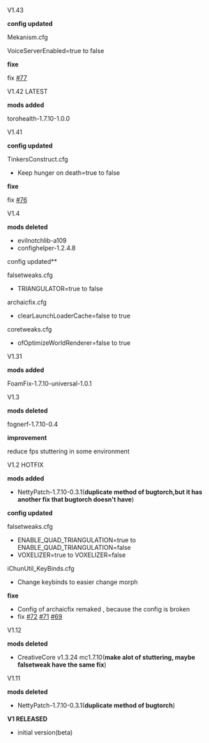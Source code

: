 V1.43 

**config updated**

Mekanism.cfg

VoiceServerEnabled=true to false

**fixe**

fix [#77](https://github.com/quentin452/private-minecraft-modpack/issues/77)

V1.42 LATEST

**mods added**

torohealth-1.7.10-1.0.0

V1.41

**config updated**

TinkersConstruct.cfg

* Keep hunger on death=true to false

**fixe**

fix [#76](https://github.com/quentin452/private-minecraft-modpack/issues/76)

V1.4

**mods deleted**

* evilnotchlib-a109
* confighelper-1.2.4.8

config updated**

falsetweaks.cfg

* TRIANGULATOR=true to false

archaicfix.cfg

* clearLaunchLoaderCache=false to true

coretweaks.cfg

* ofOptimizeWorldRenderer=false to true

V1.31

**mods added**

FoamFix-1.7.10-universal-1.0.1

V1.3

**mods deleted**

fognerf-1.7.10-0.4

**improvement**

reduce fps stuttering in some environment

V1.2 HOTFIX

**mods added**

* NettyPatch-1.7.10-0.3.1(**duplicate method of bugtorch,but it has another fix that bugtorch doesn't have**)

**config updated**

falsetweaks.cfg

* ENABLE_QUAD_TRIANGULATION=true to ENABLE_QUAD_TRIANGULATION=false
* VOXELIZER=true to VOXELIZER=false

iChunUtil_KeyBinds.cfg

* Change keybinds to easier change morph

**fixe**

* Config of archaicfix remaked , because the config is broken
* fix [#72](https://github.com/quentin452/private-minecraft-modpack/issues/72)  [#71](https://github.com/quentin452/private-minecraft-modpack/issues/71) [#69](https://github.com/quentin452/private-minecraft-modpack/issues/69)

V1.12

**mods deleted**

* CreativeCore v1.3.24 mc1.7.10(**make alot of stuttering, maybe falsetweak have the same fix**)

V1.11

**mods deleted**

* NettyPatch-1.7.10-0.3.1(**duplicate method of bugtorch**)

**V1 RELEASED**

* initial version(beta)

